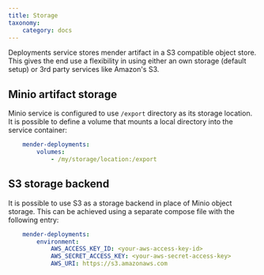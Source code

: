 ```yaml
---
title: Storage
taxonomy:
    category: docs
---
```


Deployments service stores mender artifact in a S3 compatible object store. This
gives the end use a flexibility in using either an own storage (default setup)
or 3rd party services like Amazon's S3.

## Minio artifact storage

Minio service is configured to use `/export` directory as its storage location.
It is possible to define a volume that mounts a local directory into the service
container:

```yaml
    mender-deployments:
        volumes:
            - /my/storage/location:/export
```

## S3 storage backend

It is possible to use S3 as a storage backend in place of Minio object storage.
This can be achieved using a separate compose file with the following entry:

```yaml
    mender-deployments:
        environment:
            AWS_ACCESS_KEY_ID: <your-aws-access-key-id>
            AWS_SECRET_ACCESS_KEY: <your-aws-secret-access-key>
            AWS_URI: https://s3.amazonaws.com
```
